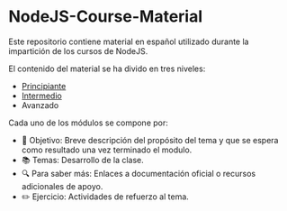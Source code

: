 # NodeJS-Course-Material

Este repositorio contiene material en español utilizado durante la impartición de los cursos de NodeJS.

El contenido del material se ha divido en tres niveles:

- [Principiante](01_principiante/README.MD)
- [Intermedio](02_intermedio/README.md)
- Avanzado

Cada uno de los módulos se compone por:

- :book: Objetivo: Breve descripción del propósito del tema y que se espera como resultado una vez terminado el modulo.
- :books: Temas: Desarrollo de la clase.
- :mag: Para saber más: Enlaces a documentación oficial o recursos adicionales de apoyo.
- :pencil2: Ejercicio: Actividades de refuerzo al tema.
